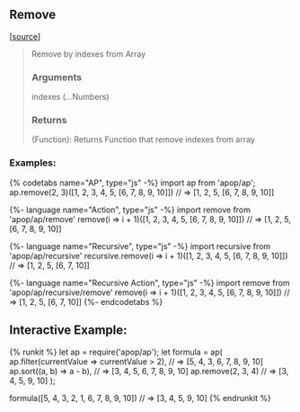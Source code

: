 ## Remove
[[source](../../../src/actions/array/remove.js)]

> Remove by indexes from Array
> ### Arguments
> 
> indexes (...Numbers)
> 
> ### Returns
> 
> (Function): Returns Function that remove indexes from array


### Examples: 
{% codetabs name="AP", type="js" -%} 
import ap from 'apop/ap';
ap.remove(2, 3)([1, 2, 3, 4, 5, [6, 7, 8, 9, 10]])
// => [1, 2, 5, [6, 7, 8, 9, 10]]

{%- language name="Action", type="js" -%}
import remove from 'apop/ap/remove'
remove(i => i + 1)([1, 2, 3, 4, 5, [6, 7, 8, 9, 10]])
// => [1, 2, 5, [6, 7, 8, 9, 10]]

{%- language name="Recursive", type="js" -%}
import recursive from 'apop/ap/recursive'
recursive.remove(i => i + 1)([1, 2, 3, 4, 5, [6, 7, 8, 9, 10]])
// => [1, 2, 5, [6, 7, 10]]

{%- language name="Recursive Action", type="js" -%}
import remove from 'apop/ap/recursive/remove'
remove(i => i + 1)([1, 2, 3, 4, 5, [6, 7, 8, 9, 10]])
// => [1, 2, 5, [6, 7, 10]]
{%- endcodetabs %}


## Interactive Example:

{% runkit %}
let ap = require('apop/ap');
let formula = ap(
    ap.filter(currentValue => currentValue > 2), // => [5, 4, 3, 6, 7, 8, 9, 10]
    ap.sort((a, b) => a - b), // => [3, 4, 5, 6, 7, 8, 9, 10]
    ap.remove(2, 3, 4) // => [3, 4, 5, 9, 10]
);

formula([5, 4, 3, 2, 1, 6, 7, 8, 9, 10])
// => [3, 4, 5, 9, 10]
{% endrunkit %}


